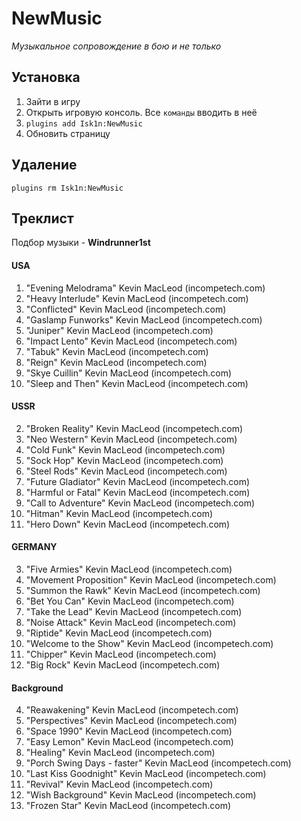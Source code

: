 # NewMusic
*Музыкальное сопровождение в бою и не только*

## Установка
1. Зайти в игру
2. Открыть игровую консоль. Все `команды` вводить в неё
3. `plugins add Isk1n:NewMusic`
4. Обновить страницу

## Удаление
`plugins rm Isk1n:NewMusic`

## Треклист

Подбор музыки - **Windrunner1st**

#### USA
1. "Evening Melodrama" Kevin MacLeod (incompetech.com) 
1. "Heavy Interlude" Kevin MacLeod (incompetech.com) 
1. "Conflicted" Kevin MacLeod (incompetech.com) 
1. "Gaslamp Funworks" Kevin MacLeod (incompetech.com)
1. "Juniper" Kevin MacLeod (incompetech.com) 
1. "Impact Lento" Kevin MacLeod (incompetech.com) 
1. "Tabuk" Kevin MacLeod (incompetech.com) 
1. "Reign" Kevin MacLeod (incompetech.com) 
1. "Skye Cuillin" Kevin MacLeod (incompetech.com) 
1. "Sleep and Then" Kevin MacLeod (incompetech.com) 

#### USSR
2. "Broken Reality" Kevin MacLeod (incompetech.com)
2. "Neo Western" Kevin MacLeod (incompetech.com)
2. "Cold Funk" Kevin MacLeod (incompetech.com)
2. "Sock Hop" Kevin MacLeod (incompetech.com) 
2. "Steel Rods" Kevin MacLeod (incompetech.com) 
2. "Future Gladiator" Kevin MacLeod (incompetech.com) 
2. "Harmful or Fatal" Kevin MacLeod (incompetech.com) 
2. "Call to Adventure" Kevin MacLeod (incompetech.com) 
2. "Hitman" Kevin MacLeod (incompetech.com) 
2. "Hero Down" Kevin MacLeod (incompetech.com) 

#### GERMANY
3. "Five Armies" Kevin MacLeod (incompetech.com) 
3. "Movement Proposition" Kevin MacLeod (incompetech.com) 
3. "Summon the Rawk" Kevin MacLeod (incompetech.com) 
3. "Bet You Can" Kevin MacLeod (incompetech.com) 
3. "Take the Lead" Kevin MacLeod (incompetech.com) 
3. "Noise Attack" Kevin MacLeod (incompetech.com) 
3. "Riptide" Kevin MacLeod (incompetech.com) 
3. "Welcome to the Show" Kevin MacLeod (incompetech.com) 
3. "Chipper" Kevin MacLeod (incompetech.com) 
3. "Big Rock" Kevin MacLeod (incompetech.com) 

#### Background
4. "Reawakening" Kevin MacLeod (incompetech.com) 
4. "Perspectives" Kevin MacLeod (incompetech.com) 
4. "Space 1990" Kevin MacLeod (incompetech.com) 
4. "Easy Lemon" Kevin MacLeod (incompetech.com) 
4. "Healing" Kevin MacLeod (incompetech.com) 
4. "Porch Swing Days - faster" Kevin MacLeod (incompetech.com) 
4. "Last Kiss Goodnight" Kevin MacLeod (incompetech.com) 
4. "Revival" Kevin MacLeod (incompetech.com) 
4. "Wish Background" Kevin MacLeod (incompetech.com)
4. "Frozen Star" Kevin MacLeod (incompetech.com) 
